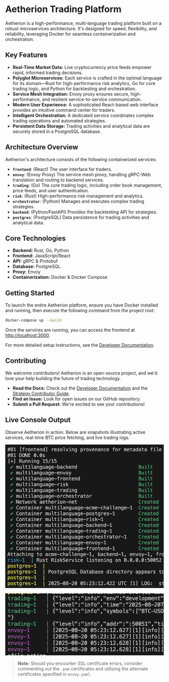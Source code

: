 # Aetherion Trading Platform

Aetherion is a high-performance, multi-language trading platform built on a robust microservices architecture. It's designed for speed, flexibility, and reliability, leveraging Docker for seamless containerization and orchestration.

## Key Features

*   **Real-Time Market Data:** Live cryptocurrency price feeds empower rapid, informed trading decisions.
*   **Polyglot Microservices:** Each service is crafted in the optimal language for its domain—Rust for high-performance risk analytics, Go for core trading logic, and Python for backtesting and orchestration.
*   **Service Mesh Integration:** Envoy proxy ensures secure, high-performance, and resilient service-to-service communication.
*   **Modern User Experience:** A sophisticated React-based web interface provides an intuitive command center for traders.
*   **Intelligent Orchestration:** A dedicated service coordinates complex trading operations and automated strategies.
*   **Persistent Data Storage:** Trading activities and analytical data are securely stored in a PostgreSQL database.

## Architecture Overview

Aetherion's architecture consists of the following containerized services:

*   **`frontend`**: (React) The user interface for traders.
*   **`envoy`**: (Envoy Proxy) The service mesh proxy, handling gRPC-Web translation and routing to backend services.
*   **`trading`**: (Go) The core trading logic, including order book management, price feeds, and user authentication.
*   **`risk`**: (Rust) High-performance risk management and analytics.
*   **`orchestrator`**: (Python) Manages and executes complex trading strategies.
*   **`backend`**: (Python/FastAPI) Provides the backtesting API for strategies.
*   **`postgres`**: (PostgreSQL) Data persistence for trading activities and analytical data.

## Core Technologies

*   **Backend:** Rust, Go, Python
*   **Frontend:** JavaScript/React
*   **API:** gRPC & Protobuf
*   **Database:** PostgreSQL
*   **Proxy:** Envoy
*   **Containerization:** Docker & Docker Compose

## Getting Started

To launch the entire Aetherion platform, ensure you have Docker installed and running, then execute the following command from the project root:

```bash
docker-compose up --build
```

Once the services are running, you can access the frontend at [http://localhost:3000](http://localhost:3000).

For more detailed setup instructions, see the [Developer Documentation](DEVELOPER.md).

## Contributing

We welcome contributors! Aetherion is an open-source project, and we'd love your help building the future of trading technology.

*   **Read the Docs:** Check out the [Developer Documentation](DEVELOPER.md) and the [Strategy Contributor Guide](STRATEGIES.md).
*   **Find an Issue:** Look for open issues on our GitHub repository.
*   **Submit a Pull Request:** We're excited to see your contributions!

## Live Console Output

Observe Aetherion in action. Below are snapshots illustrating active services, real-time BTC price fetching, and live trading logs.

![Docker services running](container_success.png)

![Trading service logs](microservice_logging_success.png)

> **Note:** Should you encounter SSL certificate errors, consider commenting out the `.pem` certificates and utilizing the alternate certificates specified in `envoy.yaml`.
